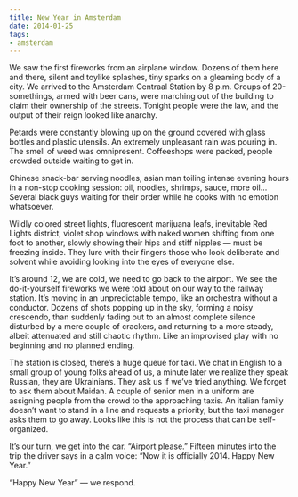 ```yaml
---
title: New Year in Amsterdam
date: 2014-01-25
tags:
- amsterdam
---
```


We saw the first fireworks from an airplane window. Dozens of them here and there, silent and toylike splashes, tiny sparks on a gleaming body of a city. We arrived to the  Amsterdam Centraal Station by 8 p.m. Groups of 20-somethings, armed with beer cans,  were marching out of the building to claim their ownership of the streets. Tonight people were the law, and the output of their reign looked like anarchy. 

Petards were constantly blowing up on the ground covered with glass bottles and plastic utensils. An extremely unpleasant  rain was pouring in. The smell of weed was omnipresent. Coffeeshops were packed, people crowded outside waiting to get in.

Chinese snack-bar serving noodles, asian man toiling intense evening hours in a non-stop cooking session: oil, noodles, shrimps, sauce, more oil… Several black guys waiting for their order while he cooks with no emotion whatsoever. 

Wildly colored street lights, fluorescent marijuana leafs, inevitable Red Lights district, violet shop windows with naked women shifting from one foot to another, slowly showing their hips and stiff nipples — must be freezing inside. They lure with their fingers those who look deliberate and solvent while avoiding looking into the eyes of everyone else. 

It’s around 12, we are cold, we need to go back to the airport. We see the do-it-yourself fireworks we were told about on our way to the railway station. It’s moving in an unpredictable tempo, like an orchestra without a conductor. Dozens of shots popping up in the sky, forming a noisy crescendo, than suddenly fading out to an almost complete silence disturbed by a mere couple of crackers, and returning to a more steady, albeit attenuated and still chaotic rhythm. Like an improvised play with no beginning and no planned ending.

The station is closed, there’s a huge queue for taxi. We chat in English to a small group of young folks ahead of us, a minute later we realize they speak Russian, they are Ukrainians. They ask us if we’ve tried anything. We forget to ask them about Maidan.  A couple of senior men in a uniform are assigning people from the crowd to the approaching taxis. An italian family doesn’t want to stand in a line and requests a priority, but the taxi manager asks them to go away. Looks like this is not the process that can be self-organized. 

It’s our turn, we get into the car. “Airport please.” Fifteen minutes into the trip the driver says in a calm voice: “Now it is officially 2014. Happy New Year.”

“Happy New Year” — we respond.